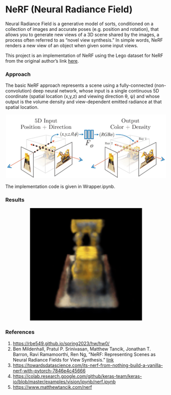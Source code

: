 ﻿# NeRF (Neural Radiance Field)

Neural Radiance Field is a generative model of sorts,
conditioned on a collection of images and accurate poses (e.g.
position and rotation), that allows you to generate new views
of a 3D scene shared by the images, a process often referred
to as “novel view synthesis.” In simple words, NeRF renders
a new view of an object when given some input views. 

This project is an implementation of NeRF using the Lego dataset for NeRF from the original author’s link [here](https://drive.google.com/drive/folders/1lrDkQanWtTznf48FCaW5lX9ToRdNDF1a).

### Approach

The basic NeRF approach represents a scene using a fully-connected (non-convolution) deep neural network, whose input
is a single continuous 5D coordinate (spatial location (x,y,z)
and viewing direction θ, ψ) and whose output is the volume
density and view-dependent emitted radiance at that spatial
location. 
<p align="center">
  <img src="Assets\procedure.jpg" alt="procedure" width="500"/>
</p>

The implementation code is given in Wrapper.ipynb.

### Results
<p align="center">
  <img src="Results\NeRF.gif" alt="NeRF" width="350"/>
</p>

### References
1. https://rbe549.github.io/spring2023/hw/hw0/
2.  Ben Mildenhall, Pratul P. Srinivasan, Matthew Tancik, Jonathan T.
Barron, Ravi Ramamoorthi, Ren Ng, ”NeRF: Representing Scenes as
Neural Radiance Fields for View Synthesis.” [link](https://arxiv.org/abs/2003.08934)
3. https://towardsdatascience.com/its-nerf-from-nothing-build-a-vanilla-nerf-with-pytorch-7846e4c45666
4. https://colab.research.google.com/github/keras-team/keras-io/blob/master/examples/vision/ipynb/nerf.ipynb
5. https://www.matthewtancik.com/nerf








